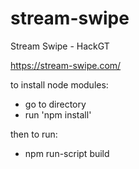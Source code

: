 # stream-swipe
Stream Swipe - HackGT

https://stream-swipe.com/

to install node modules:
- go to directory
- run 'npm install'

then to run:
- npm run-script build
